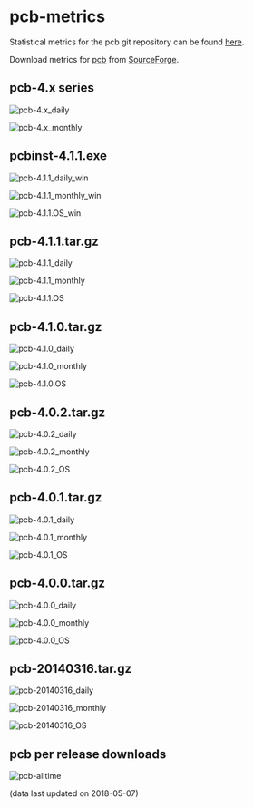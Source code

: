 # pcb-metrics

Statistical metrics for the pcb git repository can be found [here](http://ljh4timm.home.xs4all.nl/gaf/pcb-gitstats/index.html).

Download metrics for [pcb](http://pcb.geda-project.org) from [SourceForge](https://sourceforge.net/projects/pcb/files/?source=navbar).

## pcb-4.x series

![pcb-4.x_daily](gnuplot/graphs/pcb-4.x_daily.png)

![pcb-4.x_monthly](gnuplot/graphs/pcb-4.x_monthly.png)

## pcbinst-4.1.1.exe

![pcb-4.1.1_daily_win](gnuplot/graphs/pcb-4.1.1_daily_win.png)

![pcb-4.1.1_monthly_win](gnuplot/graphs/pcb-4.1.1_monthly_win.png)

![pcb-4.1.1.OS_win](gnuplot/graphs/pcb-4.1.1_OS_win.png)

## pcb-4.1.1.tar.gz

![pcb-4.1.1_daily](gnuplot/graphs/pcb-4.1.1_daily.png)

![pcb-4.1.1_monthly](gnuplot/graphs/pcb-4.1.1_monthly.png)

![pcb-4.1.1.OS](gnuplot/graphs/pcb-4.1.1_OS.png)

## pcb-4.1.0.tar.gz

![pcb-4.1.0_daily](gnuplot/graphs/pcb-4.1.0_daily.png)

![pcb-4.1.0_monthly](gnuplot/graphs/pcb-4.1.0_monthly.png)

![pcb-4.1.0.OS](gnuplot/graphs/pcb-4.1.0_OS.png)

## pcb-4.0.2.tar.gz

![pcb-4.0.2_daily](gnuplot/graphs/pcb-4.0.2_daily.png)

![pcb-4.0.2_monthly](gnuplot/graphs/pcb-4.0.2_monthly.png)

![pcb-4.0.2_OS](gnuplot/graphs/pcb-4.0.2_OS.png)

## pcb-4.0.1.tar.gz

![pcb-4.0.1_daily](gnuplot/graphs/pcb-4.0.1_daily.png)

![pcb-4.0.1_monthly](gnuplot/graphs/pcb-4.0.1_monthly.png)

![pcb-4.0.1_OS](gnuplot/graphs/pcb-4.0.1_OS.png)

## pcb-4.0.0.tar.gz

![pcb-4.0.0_daily](gnuplot/graphs/pcb-4.0.0_daily.png)

![pcb-4.0.0_monthly](gnuplot/graphs/pcb-4.0.0_monthly.png)

![pcb-4.0.0_OS](gnuplot/graphs/pcb-4.0.0_OS.png)

## pcb-20140316.tar.gz

![pcb-20140316_daily](gnuplot/graphs/pcb-20140316_daily.png)

![pcb-20140316_monthly](gnuplot/graphs/pcb-20140316_monthly.png)

![pcb-20140316_OS](gnuplot/graphs/pcb-20140316_OS.png)

## pcb per release downloads

![pcb-alltime](gnuplot/graphs/pcb-alltime.png)

(data last updated on 2018-05-07)
